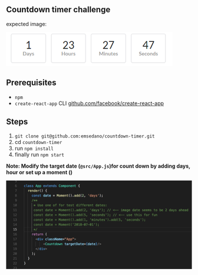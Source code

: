 ## Countdown timer challenge

expected image: 

![expected-image](https://raw.githubusercontent.com/emsedano/countdown-timer/master/doc/countdown-image-expected.png)
## Prerequisites
 - `npm`
 - `create-react-app` CLI [github.com/facebook/create-react-app](https://github.com/facebook/create-react-app)
## Steps
1. `git clone git@github.com:emsedano/countdown-timer.git`
2. cd `countdown-timer`
3. run `npm install`
4. finally run `npm start`

**Note: Modify the target date (`@src/App.js`)for count down by adding days, hour or set up a moment ()**

![playground](https://raw.githubusercontent.com/emsedano/countdown-timer/master/doc/Screen%20Shot%202018-06-19%20at%2012.32.47%20AM.png)
